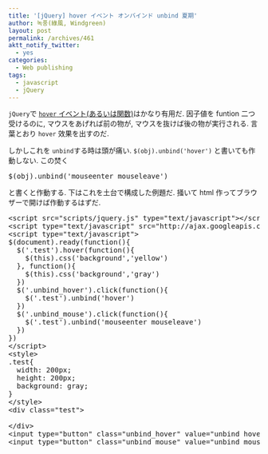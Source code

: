 ```yaml
---
title: '[jQuery] hover イベント オンバインド unbind 夏期'
author: 녹풍(綠風, Windgreen)
layout: post
permalink: /archives/461
aktt_notify_twitter:
  - yes
categories:
  - Web publishing
tags:
  - javascript
  - jQuery
---
```

`jQuery`で <a href="http://api.jquery.com/hover/" target="_blank"><code>hover</code> イベント(あるいは関数)</a>はかなり有用だ. 因子値を funtion 二つ受けるのに, マウスをあげれば前の物が, マウスを抜けば後の物が実行される. 言葉とおり `hover` 效果を出すのだ.

しかしこれを `unbind`する時は頭が痛い. `$(obj).unbind('hover')` と書いても作動しない. この焚く

<pre class="brush:js">$(obj).unbind(&#039;mouseenter mouseleave&#039;)</pre>

と書くと作動する. 下はこれを土台で構成した例題だ. 掻いて html 作ってブラウザーで開けば作動するはずだ.

<pre class="brush: xml; gutter: true; first-line: 1">&lt;script src="scripts/jquery.js" type="text/javascript"&gt;&lt;/script&gt;
&lt;script type="text/javascript" src="http://ajax.googleapis.com/ajax/libs/jquery/1.4.2/jquery.min.js"&gt;&lt;/script&gt;
&lt;script type="text/javascript"&gt;
$(document).ready(function(){
  $(&#039;.test&#039;).hover(function(){
    $(this).css(&#039;background&#039;,&#039;yellow&#039;)
  }, function(){
    $(this).css(&#039;background&#039;,&#039;gray&#039;)
  })
  $(&#039;.unbind_hover&#039;).click(function(){
    $(&#039;.test&#039;).unbind(&#039;hover&#039;)
  })
  $(&#039;.unbind_mouse&#039;).click(function(){
    $(&#039;.test&#039;).unbind(&#039;mouseenter mouseleave&#039;)
  })
})
&lt;/script&gt;
&lt;style&gt;
.test{
  width: 200px;
  height: 200px;
  background: gray;
}
&lt;/style&gt;
&lt;div class="test"&gt;

&lt;/div&gt;
&lt;input type="button" class="unbind_hover" value="unbind hover!"/&gt;
&lt;input type="button" class="unbind_mouse" value="unbind mouse!"/&gt;</pre>